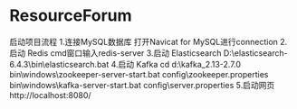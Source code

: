 # ResourceForum

启动项目流程
1.连接MySQL数据库
打开Navicat for MySQL进行connection
2.启动 Redis
cmd窗口输入redis-server
3.启动 Elasticsearch
D:\elasticsearch-6.4.3\bin\elasticsearch.bat
4.启动 Kafka
cd d:\kafka_2.13-2.7.0
bin\windows\zookeeper-server-start.bat config\zookeeper.properties
bin\windows\kafka-server-start.bat config\server.properties
5.启动网页
http://localhost:8080/
